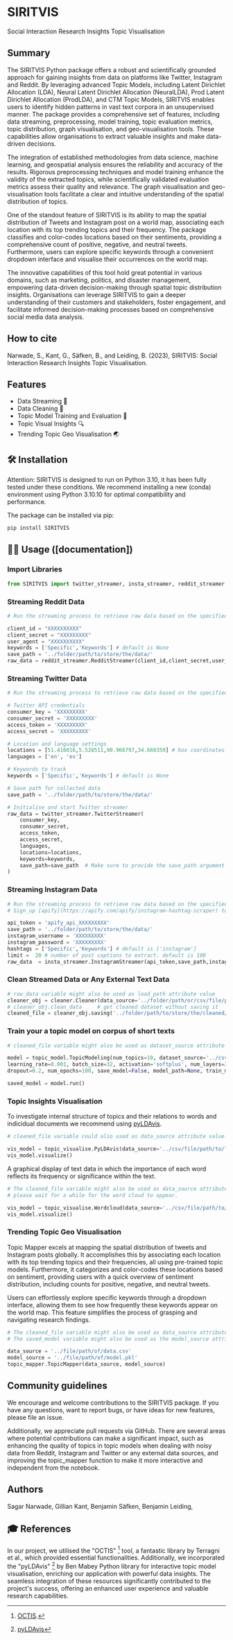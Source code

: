 

# SIRITVIS

Social Interaction Research Insights Topic Visualisation

## Summary   

The SIRITVIS Python package offers a robust and scientifically grounded approach for gaining insights from data on platforms like Twitter, Instagram and Reddit. By leveraging advanced Topic Models, including Latent Dirichlet Allocation (LDA), Neural Latent Dirichlet Allocation (NeuralLDA), Prod Latent Dirichlet Allocation (ProdLDA), and CTM Topic Models, SIRITVIS enables users to identify hidden patterns in vast text corpora in an unsupervised manner. The package provides a comprehensive set of features, including data streaming, preprocessing, model training, topic evaluation metrics, topic distribution, graph visualisation, and geo-visualisation tools. These capabilities allow organisations to extract valuable insights and make data-driven decisions.

The integration of established methodologies from data science, machine learning, and geospatial analysis ensures the reliability and accuracy of the results. Rigorous preprocessing techniques and model training enhance the validity of the extracted topics, while scientifically validated evaluation metrics assess their quality and relevance. The graph visualisation and geo-visualisation tools facilitate a clear and intuitive understanding of the spatial distribution of topics.

One of the standout feature of SIRITVIS is its ability to map the spatial distribution of Tweets and Instagram post on a world map, associating each location with its top trending topics and their frequency. The package classifies and color-codes locations based on their sentiments, providing a comprehensive count of positive, negative, and neutral tweets. Furthermore, users can explore specific keywords through a convenient dropdown interface and visualise their occurrences on the world map.

The innovative capabilities of this tool hold great potential in various domains, such as marketing, politics, and disaster management, empowering data-driven decision-making through spatial topic distribution insights. Organisations can leverage SIRITVIS to gain a deeper understanding of their customers and stakeholders, foster engagement, and facilitate informed decision-making processes based on comprehensive social media data analysis.

## How to cite
Narwade, S., Kant, G., Säfken, B., and Leiding, B. (2023), SIRITVIS: Social Interaction Research Insights Topic Visualisation.


## Features

- Data Streaming 💾
- Data Cleaning 🧹
- Topic Model Training and Evaluation :dart:
- Topic Visual Insights 🔍
- Trending Topic Geo Visualisation 🌏

## 🛠 Installation

Attention: SIRITVIS is designed to run on Python 3.10, it has been fully tested under these conditions. We recommend installing a new (conda) environment using Python 3.10.10 for optimal compatibility and performance.

The package can be installed via pip:

```bash
pip install SIRITVIS
```

## 👩‍💻 Usage ([documentation])

### Import Libraries

```python
from SIRITVIS import twitter_streamer, insta_streamer, reddit_streamer, cleaner, topic_model, topic_visualise, topic_mapper
```

### Streaming Reddit Data

```python
# Run the streaming process to retrieve raw data based on the specified keywords

client_id = "XXXXXXXXXX"
client_secret = "XXXXXXXXX"
user_agent = "XXXXXXXXXX"
keywords = ['Specific','Keywords'] # default is None
save_path = '../folder/path/to/store/the/data/'
raw_data = reddit_streamer.RedditStreamer(client_id,client_secret,user_agent,save_path,keywords).run()
```

### Streaming Twitter Data

```python
# Run the streaming process to retrieve raw data based on the specified keywords and for specific location

# Twitter API credentials
consumer_key = 'XXXXXXXXX'
consumer_secret = 'XXXXXXXXX'
access_token = 'XXXXXXXXX'
access_secret = 'XXXXXXXXX'

# Location and language settings
locations = [51.416016,5.528511,90.966797,34.669359] # box coordinates.
languages = ['en', 'es'] 

# Keywords to track
keywords = ['Specific','Keywords'] # default is None

# Save path for collected data
save_path = '../folder/path/to/store/the/data/'

# Initialise and start Twitter streamer
raw_data = twitter_streamer.TwitterStreamer(
    consumer_key,
    consumer_secret,
    access_token,
    access_secret,
    languages,  
    locations=locations,
    keywords=keywords,
    save_path=save_path  # Make sure to provide the save_path argument correctly
)
```

### Streaming Instagram Data

```python
# Run the streaming process to retrieve raw data based on the specified keywords
# Sign_up [apify](https://apify.com/apify/instagram-hashtag-scraper) to get free api_token

api_token = 'apify_api_XXXXXXXXX'
save_path = '../folder/path/to/store/the/data/'
instagram_username = 'XXXXXXXXX'
instagram_password = 'XXXXXXXXX'
hashtags = ['Specific','Keywords'] # default is ['instagram']
limit =  20 # number of post captions to extract. default is 100
raw_data  = insta_streamer.InstagramStreamer(api_token,save_path,instagram_username,instagram_password,hashtags,limit).run()
```

### Clean Streamed Data or Any External Text Data

```python
# raw_data variable might also be used as load_path attribute value
cleaner_obj = cleaner.Cleaner(data_source='../folder/path/or/csv/file/path/to/load/data/',data_source_type='twitter or default:None')
# cleaner_obj.clean_data     # get cleaned dataset without saving it
cleaned_file = cleaner_obj.saving('../folder/path/to/store/the/cleaned/data/',data_save_name='dataset_file_name')
```

### Train your a topic model on corpus of short texts

```python
# cleaned_file variable might also be used as dataset_source attribute value

model = topic_model.TopicModeling(num_topics=10, dataset_source='../csv/file/path/to/load/data.csv',
learning_rate=0.001, batch_size=32, activation='softplus', num_layers=3, num_neurons=100,
dropout=0.2, num_epochs=100, save_model=False, model_path=None, train_model='NeuralLDA',evaluation=['topicdiversity','invertedrbo','jaccardsimilarity'])

saved_model = model.run()
```

### Topic Insights Visualisation 

To investigate internal structure of topics and their relations to words and indicidual documents we recommend using [pyLDAvis](https://github.com/bmabey/pyLDAvis).
```python
# cleaned_file variable could also used as data_source attribute value

vis_model = topic_visualise.PyLDAvis(data_source='../csv/file/path/to/load/data.csv',num_topics=5,text_column='text')
vis_model.visualize()
```

A graphical display of text data in which the importance of each word reflects its frequency or significance within the text.
```python
# The cleaned_file variable might also be used as data_source attribute value
# please wait for a while for the word cloud to appear.

vis_model = topic_visualise.Wordcloud(data_source='../csv/file/path/to/load/data.csv',text_column='text')
vis_model.visualize()
```


### Trending Topic Geo Visualisation 

Topic Mapper excels at mapping the spatial distribution of tweets and Instagram posts globally. It accomplishes this by associating each location with its top trending topics and their frequencies, all using pre-trained topic models. Furthermore, it categorizes and color-codes these locations based on sentiment, providing users with a quick overview of sentiment distribution, including counts for positive, negative, and neutral tweets.

Users can effortlessly explore specific keywords through a dropdown interface, allowing them to see how frequently these keywords appear on the world map. This feature simplifies the process of grasping and navigating research findings.

```python
# The cleaned_file variable might also be used as data_source attribute value
# The saved_model variable might also be used as the model_source attribute value, for example, model_source = saved_model

data_source = '../file/path/of/data.csv'
model_source = '../file/path/of/model.pkl' 
topic_mapper.TopicMapper(data_source, model_source)
```

## Community guidelines

We encourage and welcome contributions to the SIRITVIS package. If you have any questions, want to report bugs, or have ideas for new features, please file an issue. 

Additionally, we appreciate pull requests via GitHub. There are several areas where potential contributions can make a significant impact, such as enhancing the quality of topics in topic models when dealing with noisy data from Reddit, Instagram and Twitter or any external data sources, and improving the topic_mapper function to make it more interactive and independent from the notebook.

## Authors

Sagar Narwade, 
Gillian Kant,
Benjamin Säfken,
Benjamin Leiding,

## 🎓 References
In our project, we utilised the "OCTIS" [^1^] tool, a fantastic library by Terragni et al., which provided essential functionalities. Additionally, we incorporated the "pyLDAvis" [^2^] by Ben Mabey Python library for interactive topic model visualisation, enriching our application with powerful data insights. The seamless integration of these resources significantly contributed to the project's success, offering an enhanced user experience and valuable research capabilities.

[^1^]: [OCTIS](https://github.com/MIND-Lab/OCTIS).
[^2^]: [pyLDAvis](https://github.com/bmabey/pyLDAvis)

